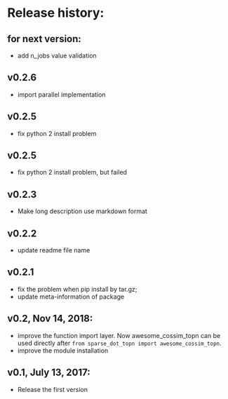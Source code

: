 # Release history:

## for next version:
- add n_jobs value validation

## v0.2.6
- import parallel implementation

## v0.2.5
- fix python 2 install problem

## v0.2.5
- fix python 2 install problem, but failed

## v0.2.3
- Make long description use markdown format

## v0.2.2
- update readme file name

## v0.2.1
- fix the problem when pip install by tar.gz;
- update meta-information of package

## v0.2, Nov 14, 2018:
- improve the function import layer. Now awesome_cossim_topn can be used directly after `from sparse_dot_topn import awesome_cossim_topn`.
- improve the module installation

## v0.1, July 13, 2017:
- Release the first version

